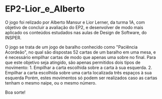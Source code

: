 # EP2-Lior_e_Alberto

O jogo foi relizado por Alberto Mansur e Lior Lerner, da turma 1A, com objetivo de concluir a avaliação do EP2, e desenvolver de modo mais aplicado os conteúdos estudados nas aulas de Design de Software, do INSPER.

O jogo se trata de um jogo de baralho conhecido como "Paciência Acordeão", no qual são dispostas 52 cartas de um baralho em uma mesa, e é necessário empilhar cartas de modo que apenas uma sobre no final.
Para que este objetivo seja atingido, são apenas permitidos dois tipos de movimento:
    1. Empilhar a carta escolhida sobre a carta à sua esquerda.
    2. Empilhar a carta escolhida sobre uma carta localizada três espaços à sua esquerda
Porém, estes movimentos só podem ser realizados caso as cartas tenham o mesmo naipe, ou o mesmo número.

Boa sorte!


